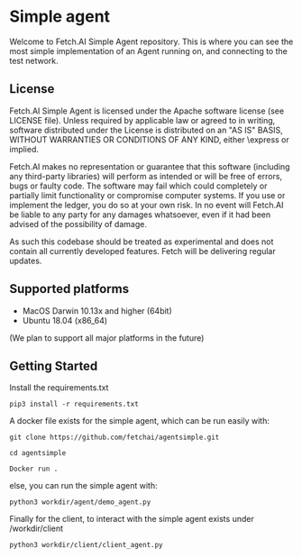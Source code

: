 # Simple agent

Welcome to Fetch.AI Simple Agent repository. This is where you can see the most simple implementation of an Agent running on, and connecting to the test network.

## License

Fetch.AI Simple Agent is licensed under the Apache software license (see LICENSE file). Unless required by
applicable law or agreed to in writing, software distributed under the License is distributed on an
"AS IS" BASIS, WITHOUT WARRANTIES OR CONDITIONS OF ANY KIND, either \express or implied.

Fetch.AI makes no representation or guarantee that this software (including any third-party libraries)
will perform as intended or will be free of errors, bugs or faulty code. The software may fail which
could completely or partially limit functionality or compromise computer systems. If you use or
implement the ledger, you do so at your own risk. In no event will Fetch.AI be liable to any party
for any damages whatsoever, even if it had been advised of the possibility of damage.

As such this codebase should be treated as experimental and does not contain all currently developed
features. Fetch will be delivering regular updates.

## Supported platforms

* MacOS Darwin 10.13x and higher (64bit)
* Ubuntu 18.04 (x86_64)

(We plan to support all major platforms in the future)

## Getting Started

Install the requirements.txt 
  
    pip3 install -r requirements.txt

A docker file exists for the simple agent, which can be run easily with:

    git clone https://github.com/fetchai/agentsimple.git

    cd agentsimple

    Docker run .
    
else, you can run the simple agent with:

    python3 workdir/agent/demo_agent.py

Finally for the client, to interact with the simple agent exists under /workdir/client 
  
    python3 workdir/client/client_agent.py
    
    
    
